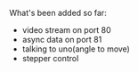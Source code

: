 What's been added so far:
 - video stream on port 80
 - async data on port 81 
 - talking to uno(angle to move)
 - stepper control
 